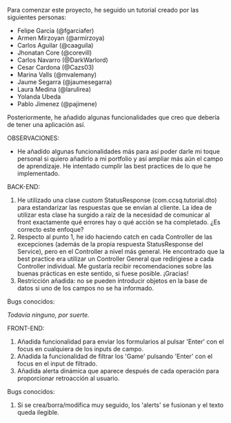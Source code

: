 Para comenzar este proyecto, he seguido un tutorial creado por las siguientes personas:

- Felipe Garcia (@fgarciafer)
- Armen Mirzoyan (@armirzoya)
- Carlos Aguilar (@caaguila)
- Jhonatan Core (@corevill)
- Carlos Navarro (@DarkWarlord)
- Cesar Cardona (@Cazs03)
- Marina Valls (@mvalemany)
- Jaume Segarra (@jaumesegarra)
- Laura Medina (@larulirea)
- Yolanda Ubeda
- Pablo Jimenez (@pajimene)

Posteriormente, he añadido algunas funcionalidades que creo que debería de tener una aplicación así.

OBSERVACIONES:

- He añadido algunas funcionalidades más para así poder darle mi toque personal si quiero añadirlo a mi portfolio
  y así ampliar más aún el campo de aprendizaje. He intentado cumplir las best practices de lo que he implementado.

BACK-END:

1. He utilizado una clase custom StatusResponse (com.ccsq.tutorial.dto) para estandarizar las respuestas que se envían
   al cliente. La idea de utilizar esta clase ha surgido a raíz de la necesidad de comunicar al front exactamente
   qué errores hay o qué acción se ha completado. ¿Es correcto este enfoque?
2. Respecto al punto 1, he ido haciendo catch en cada Controller de las excepciones (además de la propia respuesta
   StatusResponse del Service), pero en el Controller a nivel más general. He encontrado que la
   best practice era utilizar un Controller General que redirigiese a cada Controller individual. Me gustaría recibir 
   recomendaciones sobre las buenas prácticas en este sentido, si fuese posible. ¡Gracias!
3. Restricción añadida: no se pueden introducir objetos en la base de datos si uno de los campos no se ha informado.

Bugs conocidos:

*Todavía ninguno, por suerte.*

FRONT-END:

1. Añadida funcionalidad para enviar los formularios al pulsar 'Enter' con el focus en cualquiera de los inputs de campo.
2. Añadida la funcionalidad de filtrar los 'Game' pulsando 'Enter' con el focus en el input de filtrado.
3. Añadida alerta dinámica que aparece después de cada operación para proporcionar retroacción al usuario.

Bugs conocidos:

1. Si se crea/borra/modifica muy seguido, los 'alerts' se fusionan y el texto queda ilegible.
